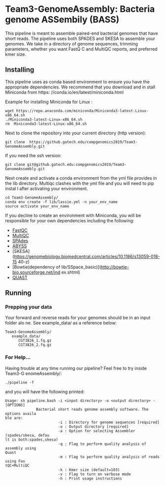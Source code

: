 # Team3-GenomeAssembly: Bacteria genome ASSembily (BASS)

This pipeline is meant to assemble paired-end bacterial genomes that have short 
reads. The pipeline uses both SPADES and SKESA to assemble your genomes. We take
 in a directory of genome sequences, trimming parameters, whether you want FastQ
C and MultiQC reports, and preferred kmer size.

## Installing

This pipeline uses as conda based environment to ensure you have the appropriate
 dependencies. We recommend that you download and in stall Miniconda from https:
//conda.io/en/latest/miniconda.html 

Example for installing Miniconda for Linux :

```
wget https://repo.anaconda.com/miniconda/Miniconda3-latest-Linux-x86_64.sh
./Miniconda3-latest-Linux-x86_64.sh
rm  Miniconda3-latest-Linux-x86_64.sh
```

Next to clone the repository into your current directory (http version):

```
git clone  https://github.gatech.edu/compgenomics2019/Team3-GenomeAssembly.git
```

If you need the ssh version:

```
git clone git@github.gatech.edu:compgenomics2019/Team3-GenomeAssembly.git
```

Next create and activate a conda environment  from the yml file provides in the 
lib directory. Multiqc clashes with the yml file and you will need to pip instal
l after activating your environment.

```
cd Team3-GenomeAssembly/
conda env create -f lib/lassie.yml -n your_env_name
source activate your_env_name
```

If you decline to create an environment with Miniconda, you will be responsible 
for your own dependencies including the following:
- [FastQC](https://www.bioinformatics.babraham.ac.uk/projects/fastqc/)
- [MultiQC](https://multiqc.info/)
- [SPAdes](http://cab.spbu.ru/software/spades/)
- [ABYSS](http://www.bcgsc.ca/platform/bioinfo/software/abyss)
- [SKESA](https://genomebiology.biomedcentral.com/articles/10.1186/s13059-018-15
40-z)
- [Bowtie(dependency of lib/SSpace_basic)](http://bowtie-bio.sourceforge.net/ind
ex.shtml)
- [QUAST](http://quast.sourceforge.net/quast)


## Running 

### Prepping your data

Your forward and reverse reads for your genomes should be in an input folder alo
ne. See example_data/ as a reference below:

```
Team3-GenomeAssembly/
   example_data/
      CGT3826_1.fq.gz
      CGT3826_2.fq.gz
```

### For Help...

Having trouble at any time running our pipeline? Feel free to try inside Team3-G
enomeAssembly/:

```
./pipeline -f
```

and you will have the following printed:

```
Usage: sh pipeline.bash -i <input directory> -o <output directory> -[OPTIONS]
              Bacterial short reads genome assembly software. The options availa
ble are:
                        -i : Directory for genome sequences [required]
                        -o : Output directory [required]
                        -a : Option for selecting Assembler (spades/skesa, defau
lt is both:spades,skesa)
                        -q : Flag to perform quality analysis of assembly using 
Quast
                        -m : Flag to perform quality analysis of reads using Fas
tQC+MultiQC
                        -k : Kmer size (default=103)
                        -v : Flag to turn on verbose mode
                        -h : Print usage instructions
```
